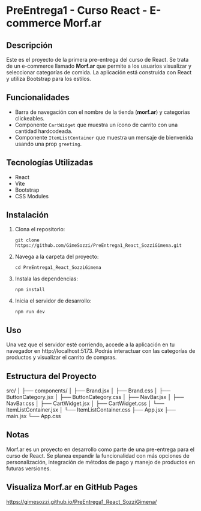 # PreEntrega1 - Curso React - E-commerce Morf.ar

## Descripción

Este es el proyecto de la primera pre-entrega del curso de React. Se trata de un e-commerce llamado **Morf.ar** que permite a los usuarios visualizar y seleccionar categorías de comida. La aplicación está construida con React y utiliza Bootstrap para los estilos.

## Funcionalidades

- Barra de navegación con el nombre de la tienda (**morf.ar**) y categorías clickeables.
- Componente `CartWidget` que muestra un ícono de carrito con una cantidad hardcodeada.
- Componente `ItemListContainer` que muestra un mensaje de bienvenida usando una prop `greeting`.

## Tecnologías Utilizadas

- React
- Vite
- Bootstrap
- CSS Modules

## Instalación

1. Clona el repositorio:

   `git clone https://github.com/GimeSozzi/PreEntrega1_React_SozziGimena.git`

2. Navega a la carpeta del proyecto:

   `cd PreEntrega1_React_SozziGimena`

3. Instala las dependencias:

   `npm install`

4. Inicia el servidor de desarrollo:

   `npm run dev`

## Uso

Una vez que el servidor esté corriendo, accede a la aplicación en tu navegador en http://localhost:5173. Podrás interactuar con las categorías de productos y visualizar el carrito de compras.

## Estructura del Proyecto

src/
│
├── components/
│ ├── Brand.jsx
│ ├── Brand.css
│ ├── ButtonCategory.jsx
│ ├── ButtonCategory.css
│ ├── NavBar.jsx
│ ├── NavBar.css
│ ├── CartWidget.jsx
│ ├── CartWidget.css
│ └── ItemListContainer.jsx
│ └── ItemListContainer.css
├── App.jsx
├── main.jsx
└── App.css

## Notas

Morf.ar es un proyecto en desarrollo como parte de una pre-entrega para el curso de React. Se planea expandir la funcionalidad con más opciones de personalización, integración de métodos de pago y manejo de productos en futuras versiones.

## Visualiza Morf.ar en GitHub Pages

https://gimesozzi.github.io/PreEntrega1_React_SozziGimena/
